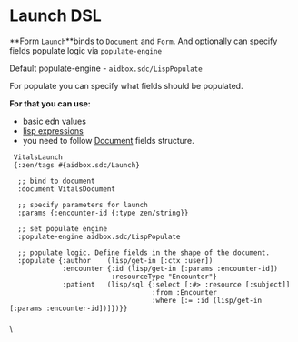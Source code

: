 # Launch DSL

**Form `Launch`**binds to [`Document`](document-dsl.md) and `Form`. And optionally can specify fields populate logic via `populate-engine`

Default populate-engine - `aidbox.sdc/LispPopulate`

For populate you can specify what fields should be populated.

**For that you can use:**

* basic edn values
* [lisp expressions](lisp.md)
* you need to follow [Document](document-dsl.md) fields structure.



```
 VitalsLaunch
 {:zen/tags #{aidbox.sdc/Launch}

  ;; bind to document
  :document VitalsDocument

  ;; specify parameters for launch
  :params {:encounter-id {:type zen/string}}

  ;; set populate engine
  :populate-engine aidbox.sdc/LispPopulate

  ;; populate logic. Define fields in the shape of the document.
  :populate {:author    (lisp/get-in [:ctx :user])
             :encounter {:id (lisp/get-in [:params :encounter-id])
                         :resourceType "Encounter"}
             :patient   (lisp/sql {:select [:#> :resource [:subject]]
                                   :from :Encounter
                                   :where [:= :id (lisp/get-in [:params :encounter-id])]})}}
```

####

\
